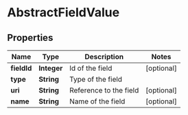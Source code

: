 

# AbstractFieldValue

## Properties

Name | Type | Description | Notes
------------ | ------------- | ------------- | -------------
**fieldId** | **Integer** | Id of the field |  [optional]
**type** | **String** | Type of the field | 
**uri** | **String** | Reference to the field |  [optional]
**name** | **String** | Name of the field |  [optional]



